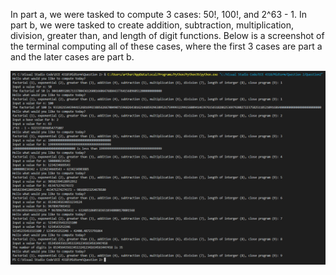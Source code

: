 In part a, we were tasked to compute 3 cases: 50!, 100!, and 2^63 - 1.
In part b, we were tasked to create addition, subtraction, multiplication, division, greater than, and length of digit functions.
Below is a screenshot of the terminal computing all of these cases, where the first 3 cases are part a and the later cases are part b.

![Picture of terminal](https://github.com/arthurphung01/ECE-4318-Group-5-Projects/blob/main/Midterm/Question%202/Images/pic%20of%20terminal.png)
